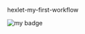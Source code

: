 hexlet-my-first-workflow

![my badge](https://github.com/Kursakov92/hexlet-my-first-workflow/actions/workflows/github-actions-demo.yml/badge.svg)
